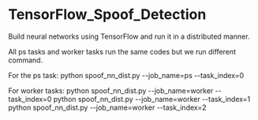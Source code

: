 # TensorFlow_Spoof_Detection
Build neural networks using TensorFlow and run it in a distributed manner.

All ps tasks and worker tasks run the same codes but we run different command.

For the ps task:
python spoof_nn_dist.py --job_name=ps --task_index=0

For worker tasks:
python spoof_nn_dist.py --job_name=worker --task_index=0
python spoof_nn_dist.py --job_name=worker --task_index=1
python spoof_nn_dist.py --job_name=worker --task_index=2
